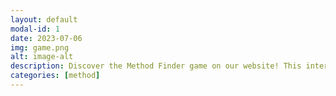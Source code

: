 ```yaml
---
layout: default
modal-id: 1
date: 2023-07-06
img: game.png
alt: image-alt
description: Discover the Method Finder game on our website! This interactive game helps you find the ideal calculation method or simulation for your molecule. Answer a series of questions tailored to your needs, and let the game guide you to the perfect solution. It's a fun and informative way to explore different methods and make informed choices. Start playing now and unlock the best approach for your calculations or simulations.
categories: [method]
---
```

